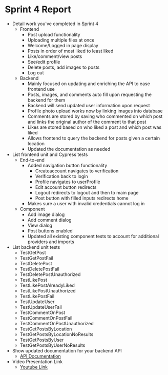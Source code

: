 # Sprint 4 Report #
- Detail work you've completed in Sprint 4
  - Frontend
    - Post upload functionality
    - Uploading multiple files at once
    - Welcome/Logged in page display
    - Posts in order of most liked to least liked
    - Like/comment/view posts
    - See/edit profile
    - Delete posts, add images to posts
    - Log out
  - Backend
     - Mainly focused on updating and enriching the API to ease frontend use
     - Posts, images, and comments auto fill upon requesting the backend for them
     - Backend will send updated user information upon request
     - Profile photo upload works now by linking images into database
     - Comments are stored by saving who commented on which post and links the original author of the comment to that post
     - Likes are stored based on who liked a post and which post was liked
     - Allows frontend to query the backend for posts given a certain location 
     - Updated the documentation as needed
- List frontend unit and Cypress tests
  - End-to-end
    - Added navigation button functionality
      - Createaccount navigates to verification
      - Verification back to login
      - Profile navigates to userProfile
      - Edit account button redirects
      - Logout redirects to logout and then to main page
      - Post button with filled inputs redirects home
    - Makes sure a user with invalid credentials cannot log in
  - Component
     - Add image dialog
     - Add comment dialog
     - View dialog
     - Post buttons enabled
     - Updated all existing component tests to account for additional providers and imports
- List backend unit tests
  - TestGetPost
  - TestGetPostFail
  - TestDeletePost
  - TestDeletePostFail
  - TestDeletePostUnauthorized
  - TestLikePost
  - TestLikePostAlreadyLiked
  - TestLikePostUnauthorized
  - TestLikePostFail
  - TestUpdateUser
  - TestUpdateUserFail
  - TestCommentOnPost
  - TestCommentOnPostFail
  - TestCommentOnPostUnauthorized
  - TestGetPostsByLocation
  - TestGetPostsByLocationNoResults
  - TestGetPostsByUser
  - TestGetPostsByUserNoResults
- Show updated documentation for your backend API
  - [API Documentation](https://github.com/KaylaDunn/CEN3031Project/tree/main/activio-backend#readme)
- Video Presentation Link
  - [Youtube Link](https://youtu.be/kyHxxQ7C2z0)
